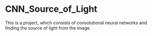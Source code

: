 # CNN_Source_of_Light
This is a project, which consists of convolutional neural networks and finding the source of light from the image.
